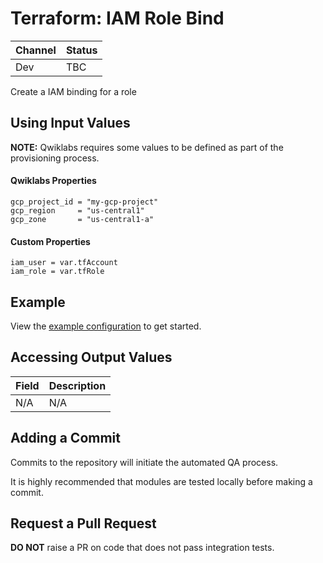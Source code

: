 # Terraform: IAM Role Bind 

| Channel | Status |
|---------|--------|
| Dev     | TBC    | 

Create a IAM binding for a role

## Using Input Values 

__NOTE:__ Qwiklabs requires some values to be defined as part of the provisioning process. 

#### Qwiklabs Properties
```
gcp_project_id = "my-gcp-project"
gcp_region     = "us-central1"
gcp_zone       = "us-central1-a"
```

#### Custom Properties

```
iam_user = var.tfAccount
iam_role = var.tfRole
```

## Example

View the [example configuration](https://github.com/CloudVLab/terraform-lab-foundation/tree/main/basics/iam_role_bind/example) to get started.

## Accessing Output Values 

| Field | Description |
|-------|-------------|
| N/A   | N/A         |

## Adding a Commit 

Commits to the repository will initiate the automated QA process.

It is highly recommended that modules are tested locally before making a commit.

## Request a Pull Request

__DO NOT__ raise a PR on code that does not pass integration tests.

